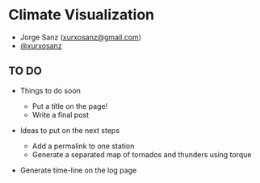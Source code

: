 # Climate Visualization

- Jorge Sanz (xurxosanz@gmail.com)
- [@xurxosanz](http://twitter.com/xurxosanz)


## TO DO

- Things to do soon

  - Put a title on the page!
  - Write a final post

- Ideas to put on the next steps
  
  - Add a permalink to one station
  - Generate a separated map of tornados and thunders using torque

- Generate time-line on the log page